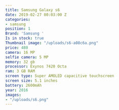 ```yaml
---
title: Samsung Galaxy s6
date: 2019-02-27 00:03:00 Z
categories:
- samsung
position: 1
Brand: 'Samsung '
Is in stock: true
Thumbnail image: "/uploads/s6-a08c6a.png"
price: 480
camera: 16 MP
selfie camera: 5 MP
memory: 32 gb
processor: Exynos 7420 Octa
ram: 3 GB RAM
screen type: Super AMOLED capacitive touchscreen
screen size: 5.1 inches
battery: 2600mAh
year: 2016
images:
- "/uploads/s6.png"
---
```


